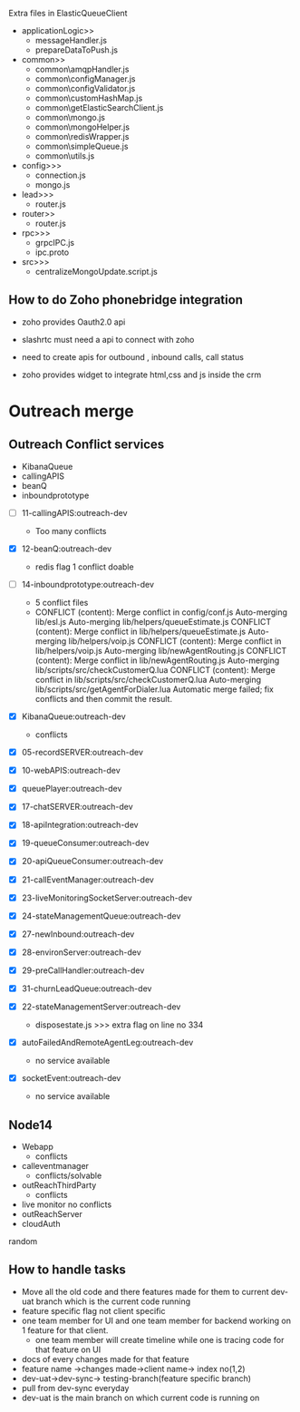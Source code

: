 Extra files in ElasticQueueClient 
- applicationLogic>> 
	- messageHandler.js
	- prepareDataToPush.js
- common>>
	- common\amqpHandler.js
	- common\configManager.js
	- common\configValidator.js
	- common\customHashMap.js
	- common\getElasticSearchClient.js
	- common\mongo.js
	- common\mongoHelper.js
	- common\redisWrapper.js
	- common\simpleQueue.js
	- common\utils.js
- config>>>
	- connection.js
	- mongo.js
- lead>>>
	- router.js
- router>>
	- router.js 
- rpc>>>
	- grpcIPC.js
	- ipc.proto
- src>>>
	- centralizeMongoUpdate.script.js







## How to do Zoho phonebridge integration
- zoho provides Oauth2.0 api 
- slashrtc must need a api to connect with zoho
- need to create apis for outbound , inbound calls, call status  

-  zoho provides widget to integrate html,css and js inside the crm 




# Outreach merge

## Outreach Conflict services 
- KibanaQueue
- callingAPIS
- beanQ
- inboundprototype


- [ ] 11-callingAPIS:outreach-dev  
	- Too many conflicts
- [x] 12-beanQ:outreach-dev
	- redis flag 1 conflict doable 
- [ ] 14-inboundprototype:outreach-dev  
	- 5 conflict files
	- CONFLICT (content): Merge conflict in config/conf.js
	Auto-merging lib/esl.js
	Auto-merging lib/helpers/queueEstimate.js
	CONFLICT (content): Merge conflict in lib/helpers/queueEstimate.js
	Auto-merging lib/helpers/voip.js
	CONFLICT (content): Merge conflict in lib/helpers/voip.js
	Auto-merging lib/newAgentRouting.js
	CONFLICT (content): Merge conflict in lib/newAgentRouting.js
	Auto-merging lib/scripts/src/checkCustomerQ.lua
	CONFLICT (content): Merge conflict in lib/scripts/src/checkCustomerQ.lua
	Auto-merging lib/scripts/src/getAgentForDialer.lua
	Automatic merge failed; fix conflicts and then commit the result.






- [x] KibanaQueue:outreach-dev  
	- conflicts 

- [x] 05-recordSERVER:outreach-dev  
- [x] 10-webAPIS:outreach-dev  
- [x] queuePlayer:outreach-dev  
- [x] 17-chatSERVER:outreach-dev  
- [x] 18-apiIntegration:outreach-dev  
- [x] 19-queueConsumer:outreach-dev  
- [x] 20-apiQueueConsumer:outreach-dev  
- [x] 21-callEventManager:outreach-dev  
- [x] 23-liveMonitoringSocketServer:outreach-dev  
- [x] 24-stateManagementQueue:outreach-dev  
- [x] 27-newInbound:outreach-dev  
- [x] 28-environServer:outreach-dev  
- [x] 29-preCallHandler:outreach-dev  
- [x] 31-churnLeadQueue:outreach-dev  
- [x] 22-stateManagementServer:outreach-dev  
	- disposestate.js >>> extra flag on line no 334 
- [x] autoFailedAndRemoteAgentLeg:outreach-dev  
	- no service available
- [x] socketEvent:outreach-dev
	- no service available



## Node14
- Webapp 
	- conflicts
- calleventmanager
	- conflicts/solvable
- outReachThirdParty
	- conflicts
- live monitor no conflicts
- outReachServer
- cloudAuth 



random
## How to handle tasks

- Move all the old code and there features made for them to current dev-uat branch which is the current code running 
- feature specific flag not client specific 
- one team member for UI and one team member for backend working on 1 feature for that client.
	- one team member will create timeline while one is tracing code for that feature on UI
- docs  of every changes made for that feature 
- feature name ->changes made->client name-> index no(1,2)
- dev-uat->dev-sync-> testing-branch(feature specific branch) 
- pull from dev-sync everyday 
- dev-uat is the main branch on which current code is running on   